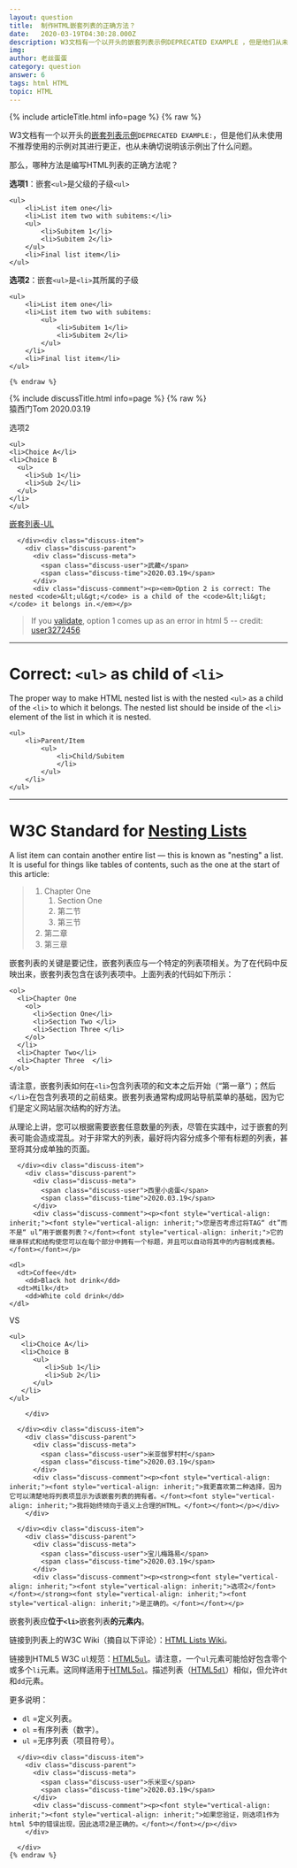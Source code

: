 ```yaml
---
layout: question
title:  制作HTML嵌套列表的正确方法？
date:   2020-03-19T04:30:28.000Z
description: W3文档有一个以开头的嵌套列表示例DEPRECATED EXAMPLE ，但是他们从未使用不推荐使用的示例对其进行更正，也从未确切说明该示例出了什么问题。...
img: 
author: 老丝蛋蛋
category: question
answer: 6
tags: html HTML
topic: HTML
---
```

<div class="article-root">
  <div class="article">
    {% include articleTitle.html info=page %}
    {% raw %}
    <div class="article-content"><p><font style="vertical-align: inherit;"><font style="vertical-align: inherit;">W3文档有一个</font><font style="vertical-align: inherit;">以开头</font><font style="vertical-align: inherit;">的</font></font><a href="http://www.w3.org/TR/html401/struct/lists.html#h-10.2" rel="noreferrer"><font style="vertical-align: inherit;"><font style="vertical-align: inherit;">嵌套列表示例</font></font></a><font style="vertical-align: inherit;"></font><code>DEPRECATED EXAMPLE:</code><font style="vertical-align: inherit;"><font style="vertical-align: inherit;">，但是他们从未使用不推荐使用的示例对其进行更正，也从未确切说明该示例出了什么问题。</font></font></p>

<p><font style="vertical-align: inherit;"><font style="vertical-align: inherit;">那么，哪种方法是编写HTML列表的正确方法呢？</font></font></p>

<p><strong><font style="vertical-align: inherit;"><font style="vertical-align: inherit;">选项1</font></font></strong><font style="vertical-align: inherit;"><font style="vertical-align: inherit;">：嵌套</font></font><code>&lt;ul&gt;</code><font style="vertical-align: inherit;"><font style="vertical-align: inherit;">是父级的子级</font></font><code>&lt;ul&gt;</code></p>

<pre><code>&lt;ul&gt;<font></font>
    &lt;li&gt;List item one&lt;/li&gt;<font></font>
    &lt;li&gt;List item two with subitems:&lt;/li&gt;<font></font>
    &lt;ul&gt;<font></font>
        &lt;li&gt;Subitem 1&lt;/li&gt;<font></font>
        &lt;li&gt;Subitem 2&lt;/li&gt;<font></font>
    &lt;/ul&gt;<font></font>
    &lt;li&gt;Final list item&lt;/li&gt;<font></font>
&lt;/ul&gt;<font></font>
</code></pre>

<p><strong><font style="vertical-align: inherit;"><font style="vertical-align: inherit;">选项2</font></font></strong><font style="vertical-align: inherit;"><font style="vertical-align: inherit;">：嵌套</font></font><code>&lt;ul&gt;</code><font style="vertical-align: inherit;"><font style="vertical-align: inherit;">是</font></font><code>&lt;li&gt;</code><font style="vertical-align: inherit;"><font style="vertical-align: inherit;">其所属的子级</font></font></p>

<pre><code>&lt;ul&gt;<font></font>
    &lt;li&gt;List item one&lt;/li&gt;<font></font>
    &lt;li&gt;List item two with subitems:<font></font>
        &lt;ul&gt;<font></font>
            &lt;li&gt;Subitem 1&lt;/li&gt;<font></font>
            &lt;li&gt;Subitem 2&lt;/li&gt;<font></font>
        &lt;/ul&gt;<font></font>
    &lt;/li&gt;<font></font>
    &lt;li&gt;Final list item&lt;/li&gt;<font></font>
&lt;/ul&gt;<font></font>
</code></pre></div>
    {% endraw %}
  </div>

  <div class="discuss-wrapper">
    {% include discussTitle.html info=page %}
    {% raw %}
    <div class="discuss-item">
        <div class="discuss-parent">
          <div class="discuss-meta">
            <span class="discuss-user">猿西门Tom</span>
            <span class="discuss-time">2020.03.19</span>
          </div>
          <div class="discuss-comment"><p><font style="vertical-align: inherit;"><font style="vertical-align: inherit;">选项2</font></font></p>

<pre><code>&lt;ul&gt;<font></font>
&lt;li&gt;Choice A&lt;/li&gt;<font></font>
&lt;li&gt;Choice B<font></font>
  &lt;ul&gt;<font></font>
    &lt;li&gt;Sub 1&lt;/li&gt;<font></font>
    &lt;li&gt;Sub 2&lt;/li&gt;<font></font>
  &lt;/ul&gt;<font></font>
&lt;/li&gt;<font></font>
&lt;/ul&gt;<font></font>
</code></pre>

<p><a href="http://www.webmasterworld.com/html/3179707.htm" rel="noreferrer"><font style="vertical-align: inherit;"><font style="vertical-align: inherit;">嵌套列表-UL</font></font></a>    </p></div>
        </div>
        
      </div><div class="discuss-item">
        <div class="discuss-parent">
          <div class="discuss-meta">
            <span class="discuss-user">武藏</span>
            <span class="discuss-time">2020.03.19</span>
          </div>
          <div class="discuss-comment"><p><em>Option 2 is correct: The nested <code>&lt;ul&gt;</code> is a child of the <code>&lt;li&gt;</code> it belongs in.</em></p>

<blockquote>
  <p>If you <a href="https://validator.w3.org/" rel="noreferrer">validate</a>, option 1 comes up as an error in html 5 -- credit: <a href="https://stackoverflow.com/a/21562051/1438029">user3272456</a></p>
</blockquote>

<hr>

<h1>Correct: <code>&lt;ul&gt;</code> as child of <code>&lt;li&gt;</code></h1>

<p>The proper way to make HTML nested list is with the nested <code>&lt;ul&gt;</code> as a child of the <code>&lt;li&gt;</code> to which it belongs.  The nested list should be inside of the <code>&lt;li&gt;</code> element of the list in which it is nested.</p>

<pre><code>&lt;ul&gt;<font></font>
    &lt;li&gt;Parent/Item<font></font>
        &lt;ul&gt;<font></font>
            &lt;li&gt;Child/Subitem<font></font>
            &lt;/li&gt;<font></font>
        &lt;/ul&gt;<font></font>
    &lt;/li&gt;<font></font>
&lt;/ul&gt;<font></font>
</code></pre>

<hr>

<h1>W3C Standard for <a href="http://www.w3.org/wiki/HTML_lists#Nesting_lists" rel="noreferrer">Nesting Lists</a></h1>

<p>A list item can contain another entire list — this is known as "nesting" a list. It is useful for things like tables of contents, such as the one at the start of this article:</p>

<blockquote>
  <ol>
  <li>Chapter One
  
  <ol>
  <li>Section One</li>
  <li><font style="vertical-align: inherit;"><font style="vertical-align: inherit;">第二节</font></font></li>
  <li><font style="vertical-align: inherit;"><font style="vertical-align: inherit;">第三节</font></font></li>
  </ol></li>
  <li><font style="vertical-align: inherit;"><font style="vertical-align: inherit;">第二章</font></font></li>
  <li><font style="vertical-align: inherit;"><font style="vertical-align: inherit;">第三章</font></font></li>
  </ol>
</blockquote>

<p><font style="vertical-align: inherit;"><font style="vertical-align: inherit;">嵌套列表的关键是要记住，嵌套列表应与一个特定的列表项相关。</font><font style="vertical-align: inherit;">为了在代码中反映出来，嵌套列表包含在该列表项中。</font><font style="vertical-align: inherit;">上面列表的代码如下所示：</font></font></p>

<pre><code>&lt;ol&gt;<font></font>
  &lt;li&gt;Chapter One<font></font>
    &lt;ol&gt;<font></font>
      &lt;li&gt;Section One&lt;/li&gt;<font></font>
      &lt;li&gt;Section Two &lt;/li&gt;<font></font>
      &lt;li&gt;Section Three &lt;/li&gt;<font></font>
    &lt;/ol&gt;<font></font>
  &lt;/li&gt;<font></font>
  &lt;li&gt;Chapter Two&lt;/li&gt;<font></font>
  &lt;li&gt;Chapter Three  &lt;/li&gt;<font></font>
&lt;/ol&gt;<font></font>
</code></pre>

<p><font style="vertical-align: inherit;"><font style="vertical-align: inherit;">请注意，嵌套列表如何在</font></font><code>&lt;li&gt;</code><font style="vertical-align: inherit;"><font style="vertical-align: inherit;">包含列表项</font><font style="vertical-align: inherit;">的</font><font style="vertical-align: inherit;">和文本</font><font style="vertical-align: inherit;">之后开始</font><font style="vertical-align: inherit;">（“第一章”）；</font><font style="vertical-align: inherit;">然后</font></font><code>&lt;/li&gt;</code><font style="vertical-align: inherit;"><font style="vertical-align: inherit;">在包含列表项的</font><font style="vertical-align: inherit;">之前结束</font><font style="vertical-align: inherit;">。</font><font style="vertical-align: inherit;">嵌套列表通常构成网站导航菜单的基础，因为它们是定义网站层次结构的好方法。</font></font></p>

<p><font style="vertical-align: inherit;"><font style="vertical-align: inherit;">从理论上讲，您可以根据需要嵌套任意数量的列表，尽管在实践中，过于嵌套的列表可能会造成混乱。</font><font style="vertical-align: inherit;">对于非常大的列表，最好将内容分成多个带有标题的列表，甚至将其分成单独的页面。</font></font></p></div>
        </div>
        
      </div><div class="discuss-item">
        <div class="discuss-parent">
          <div class="discuss-meta">
            <span class="discuss-user">西里小卤蛋</span>
            <span class="discuss-time">2020.03.19</span>
          </div>
          <div class="discuss-comment"><p><font style="vertical-align: inherit;"><font style="vertical-align: inherit;">您是否考虑过将TAG“ dt”而不是“ ul”用于嵌套列表？</font><font style="vertical-align: inherit;">它的继承样式和结构使您可以在每个部分中拥有一个标题，并且可以自动将其中的内容制成表格。</font></font></p>

<pre><code>&lt;dl&gt;<font></font>
  &lt;dt&gt;Coffee&lt;/dt&gt;<font></font>
    &lt;dd&gt;Black hot drink&lt;/dd&gt;<font></font>
  &lt;dt&gt;Milk&lt;/dt&gt;<font></font>
    &lt;dd&gt;White cold drink&lt;/dd&gt;<font></font>
&lt;/dl&gt;<font></font>
</code></pre>

<p><font style="vertical-align: inherit;"><font style="vertical-align: inherit;">VS</font></font></p>

<pre><code>&lt;ul&gt;<font></font>
   &lt;li&gt;Choice A&lt;/li&gt;<font></font>
   &lt;li&gt;Choice B<font></font>
      &lt;ul&gt;<font></font>
         &lt;li&gt;Sub 1&lt;/li&gt;<font></font>
         &lt;li&gt;Sub 2&lt;/li&gt;<font></font>
      &lt;/ul&gt;<font></font>
   &lt;/li&gt;<font></font>
&lt;/ul&gt;<font></font>
</code></pre></div>
        </div>
        
      </div><div class="discuss-item">
        <div class="discuss-parent">
          <div class="discuss-meta">
            <span class="discuss-user">米亚伽罗村村</span>
            <span class="discuss-time">2020.03.19</span>
          </div>
          <div class="discuss-comment"><p><font style="vertical-align: inherit;"><font style="vertical-align: inherit;">我更喜欢第二种选择，因为它可以清楚地将列表项显示为该嵌套列表的拥有者。</font><font style="vertical-align: inherit;">我将始终倾向于语义上合理的HTML。</font></font></p></div>
        </div>
        
      </div><div class="discuss-item">
        <div class="discuss-parent">
          <div class="discuss-meta">
            <span class="discuss-user">宝儿梅路易</span>
            <span class="discuss-time">2020.03.19</span>
          </div>
          <div class="discuss-comment"><p><strong><font style="vertical-align: inherit;"><font style="vertical-align: inherit;">选项2</font></font></strong><font style="vertical-align: inherit;"><font style="vertical-align: inherit;">是正确的。</font></font></p>

<p><font style="vertical-align: inherit;"><font style="vertical-align: inherit;">嵌套列表应</font></font><strong><font style="vertical-align: inherit;"><font style="vertical-align: inherit;">位于</font></font><code>&lt;li&gt;</code><font style="vertical-align: inherit;"></font></strong><font style="vertical-align: inherit;"><font style="vertical-align: inherit;">嵌套列表</font><strong><font style="vertical-align: inherit;">的</font></strong><strong><font style="vertical-align: inherit;">元素</font></strong><strong><font style="vertical-align: inherit;">内</font></strong><font style="vertical-align: inherit;">。</font></font></p>

<p><font style="vertical-align: inherit;"><font style="vertical-align: inherit;">链接到列表上的W3C Wiki（摘自以下评论）：</font></font><a href="https://www.w3.org/wiki/HTML_lists" rel="noreferrer"><font style="vertical-align: inherit;"><font style="vertical-align: inherit;">HTML Lists Wiki</font></font></a><font style="vertical-align: inherit;"><font style="vertical-align: inherit;">。</font></font></p>

<p><font style="vertical-align: inherit;"><font style="vertical-align: inherit;">链接到HTML5 W3C </font></font><code>ul</code><font style="vertical-align: inherit;"><font style="vertical-align: inherit;">规范：</font></font><a href="https://www.w3.org/TR/html5/grouping-content.html#the-ul-element" rel="noreferrer"><font style="vertical-align: inherit;"><font style="vertical-align: inherit;">HTML5</font></font><code>ul</code></a><font style="vertical-align: inherit;"><font style="vertical-align: inherit;">。</font><font style="vertical-align: inherit;">请注意，一个</font></font><code>ul</code><font style="vertical-align: inherit;"><font style="vertical-align: inherit;">元素可能恰好包含零个或多个</font></font><code>li</code><font style="vertical-align: inherit;"><font style="vertical-align: inherit;">元素。</font><font style="vertical-align: inherit;">这同样适用于</font></font><a href="https://www.w3.org/TR/html5/grouping-content.html#the-ol-element" rel="noreferrer"><font style="vertical-align: inherit;"><font style="vertical-align: inherit;">HTML5</font></font><code>ol</code></a><font style="vertical-align: inherit;"><font style="vertical-align: inherit;">。</font><font style="vertical-align: inherit;">描述列表（</font></font><a href="https://www.w3.org/TR/html5/grouping-content.html#the-dl-element" rel="noreferrer"><font style="vertical-align: inherit;"><font style="vertical-align: inherit;">HTML5</font></font><code>dl</code></a><font style="vertical-align: inherit;"><font style="vertical-align: inherit;">）相似，但允许</font></font><code>dt</code><font style="vertical-align: inherit;"><font style="vertical-align: inherit;">和</font></font><code>dd</code><font style="vertical-align: inherit;"><font style="vertical-align: inherit;">元素。</font></font></p>

<p><font style="vertical-align: inherit;"><font style="vertical-align: inherit;">更多说明：</font></font></p>

<ul>
<li><code>dl</code><font style="vertical-align: inherit;"><font style="vertical-align: inherit;"> =定义列表。</font></font></li>
<li><code>ol</code><font style="vertical-align: inherit;"><font style="vertical-align: inherit;"> =有序列表（数字）。</font></font></li>
<li><code>ul</code><font style="vertical-align: inherit;"><font style="vertical-align: inherit;"> =无序列表（项目符号）。</font></font></li>
</ul></div>
        </div>
        
      </div><div class="discuss-item">
        <div class="discuss-parent">
          <div class="discuss-meta">
            <span class="discuss-user">乐米亚</span>
            <span class="discuss-time">2020.03.19</span>
          </div>
          <div class="discuss-comment"><p><font style="vertical-align: inherit;"><font style="vertical-align: inherit;">如果您验证，则选项1作为html 5中的错误出现，因此选项2是正确的。</font></font></p></div>
        </div>
        
      </div>
    {% endraw %}
  </div>
<div>
